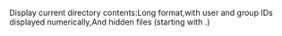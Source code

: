 Display current directory contents:Long format,with user and group IDs displayed numerically,And hidden files (starting with .)
